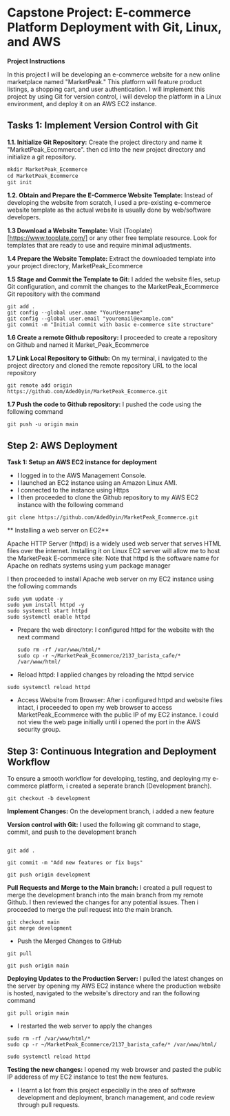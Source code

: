 # Capstone Project: E-commerce Platform Deployment with Git, Linux, and AWS

**Project Instructions**

In this project I will be developing an e-commerce website for a new online marketplace named "MarketPeak." This platform will feature product listings, a shopping cart, and user authentication. I will implement this project by using Git for version control, i will develop the platform in a Linux environment, and deploy it on an AWS EC2 instance.

## Tasks 1: Implement Version Control with Git

**1.1.  Initialize Git Repository:** Create the project directory and name it "MarketPeak_Ecommerce". then cd into the new project directory and initialize a git repository.

```markdown
mkdir MarketPeak_Ecommerce
cd MarketPeak_Ecommerce
git init
```

**1.2. Obtain and Prepare the E-Commerce Website Template:** 
Instead of developing the website from scratch, I used a pre-existing e-commerce website template as the actual website is usually done by web/software developers.

**1.3 Download a Website Template:** Visit (Tooplate)[https://www.tooplate.com/] or any other free template resource. Look for templates that are ready to use and require minimal adjustments.

**1.4 Prepare the Website Template:** Extract the downloaded template into your project directory, MarketPeak_Ecommerce

**1.5 Stage and Commit the Template to Git:** I added the website files, setup Git configuration, and commit the changes to the MarketPeak_Ecommerce Git repository with the command

```
git add .
git config --global user.name "YourUsername"
git config --global user.email "youremail@example.com"
git commit -m "Initial commit with basic e-commerce site structure"
```

**1.6 Create a remote Github repository:** I proceeded to create a repository on Github and named it Market_Peak_Ecommerce

**1.7 Link Local Repository to Github:** On my terminal, i navigated to the project directory and cloned the remote repository URL to the local repository
```
git remote add origin https://github.com/Aded0yin/MarketPeak_Ecommerce.git
```

**1.7 Push the code to Github repository:** I pushed the code using the following command

```
git push -u origin main
```

## Step 2: AWS Deployment

**Task 1: Setup an AWS EC2 instance for deployment**

* I logged in to the AWS Management Console.
* I launched an EC2 instance using an Amazon Linux AMI.
* I connected to the instance using Https
* I then proceeded to clone the Github repository to my AWS EC2 instance with the following command

```
git clone https://github.com/Aded0yin/MarketPeak_Ecommerce.git
```

** Installing a web server on EC2**

Apache HTTP Server (httpd) is a widely used web server that serves HTML files over the internet. Installing it on Linux EC2 server will allow me to host the MarketPeak E-commerce site: Note that httpd is the software name for Apache on redhats systems using yum package manager

I then proceeded to install Apache web server on my EC2 instance using the following commands

```
sudo yum update -y
sudo yum install httpd -y
sudo systemctl start httpd
sudo systemctl enable httpd

```

- Prepare the web directory: I configured httpd for the website with the next command

  ```
  sudo rm -rf /var/www/html/*
  sudo cp -r ~/MarketPeak_Ecommerce/2137_barista_cafe/* /var/www/html/

  ```

- Reload httpd: I applied changes by reloading the httpd service

```
sudo systemctl reload httpd

```

- Access Website from Browser: After i configured httpd and website files intact, i proceeded to open my web browser to access MarketPeak_Ecommerce with the public IP of my EC2 instance. I could not view the web page initially until i opened the port in the AWS security group.


## Step 3: Continuous Integration and Deployment Workflow

To ensure a smooth workflow for developing, testing, and deploying my e-commerce platform, i created a seperate branch (Development branch).

```
git checkout -b development

```

**Implement Changes:** On the development branch, i added a new feature

**Version control with Git:** I used the following git command to stage, commit, and push to the development branch

```

git add .

git commit -m "Add new features or fix bugs"

git push origin development

```

**Pull Requests and Merge to the Main branch:** I created a pull request to merge the development branch into the main branch from my remote Github. I then reviewed the changes for any potential issues. Then i proceeded to merge the pull request into the main branch.

```
git checkout main
git merge development
```

-  Push the Merged Changes to GitHub

```
git pull

git push origin main
```

**Deploying Updates to the Production Server:** I pulled the latest changes on the server by opening my AWS EC2 instance where the production website is hosted, navigated to the website's directory and ran the following command

```
git pull origin main
```

- I restarted the web server to apply the changes

```
sudo rm -rf /var/www/html/*
sudo cp -r ~/MarketPeak_Ecommerce/2137_barista_cafe/* /var/www/html/
```

```
sudo systemctl reload httpd
```

**Testing the new changes:** I opened my web browser and pasted the public IP adderess of my EC2 instance to test the new features.


- I learnt a lot from this project especially in the area of software development and deployment, branch management, and code review through pull requests.
